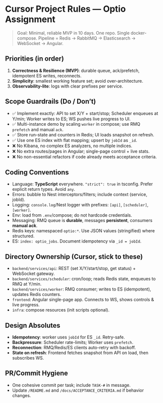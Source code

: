 # Cursor Project Rules — Optio Assignment

> Goal: Minimal, reliable MVP in 10 days. One repo. Single docker-compose. Pipeline = Redis → RabbitMQ → Elasticsearch → WebSocket → Angular.

## Priorities (in order)
1. **Correctness & Resilience (MVP)**: durable queue, ack/prefetch, idempotent ES writes, reconnects.
2. **Simplicity**: smallest working feature set; avoid over-architecture.
3. **Observability-lite**: logs with clear prefixes per service.

## Scope Guardrails (Do / Don’t)
- ✅ Implement exactly: API to set X/Y + start/stop; Scheduler enqueues at Y/min; Worker writes to ES; WS pushes live progress to UI.
- ✅ Multi-instance demo by scaling `worker` in compose; use RMQ `prefetch` and manual `ack`.
- ✅ Store run-state and counters in Redis; UI loads snapshot on refresh.
- ✅ Use one ES index with flat mapping; upsert by `jobId` as `_id`.
- ❌ No Kibana, no complex ES analyzers, no multiple indices.
- ❌ No extra routes/pages in Angular; single-page control + live stats.
- ❌ No non-essential refactors if code already meets acceptance criteria.

## Coding Conventions
- Language: **TypeScript** everywhere. `"strict": true` in tsconfig. Prefer explicit return types. Avoid `any`.
- Errors: bubble to Nest interceptors/filters; include context (service, jobId).
- Logging: `console.log`/Nest logger with prefixes: `[api]`, `[scheduler]`, `[worker]`.
- Env: load from `.env`/compose; do not hardcode credentials.
- Messaging: RMQ queue is **durable**, messages **persistent**, consumers **manual ack**.
- Redis keys: namespaced `optio:*`. Use JSON values (stringified) where structured.
- ES: `index: optio_jobs`. Document idempotency via `_id = jobId`.

## Directory Ownership (Cursor, stick to these)
- `backend/services/api`: REST (set X/Y/start/stop, get status) + WebSocket gateway.
- `backend/services/scheduler`: cron/loop; reads Redis state, enqueues to RMQ at Y/min.
- `backend/services/worker`: RMQ consumer; writes to ES (idempotent), updates Redis counters.
- `frontend`: Angular single-page app. Connects to WS, shows controls & live progress.
- `infra`: compose resources (init scripts optional).

## Design Absolutes
- **Idempotency**: worker uses `jobId` for ES `_id`. Retry-safe.
- **Backpressure**: Scheduler rate-limits; Worker uses `prefetch`.
- **Reconnection**: RMQ/Redis/ES clients auto-retry with backoff.
- **State on refresh**: Frontend fetches snapshot from API on load, then subscribes WS.

## PR/Commit Hygiene
- One cohesive commit per task; include `TASK-#` in message.
- Update `/README.md` and `/docs/ACCEPTANCE_CRITERIA.md` if behavior changes.